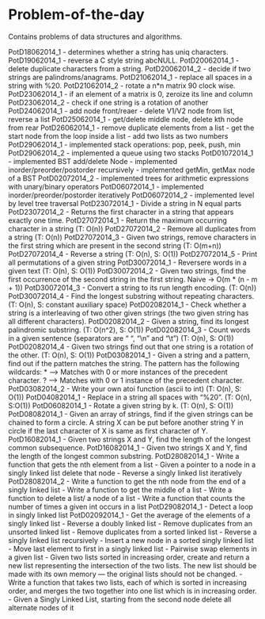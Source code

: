 Problem-of-the-day
==================

Contains problems of data structures and algorithms.


PotD18062014_1 - determines whether a string has uniq characters.
PotD19062014_1 - reverse a C style string abcNULL.
PotD20062014_1 - delete duplicate characters from a string.
PotD20062014_2 - decide if two strings are palindroms/anagrams.
PotD21062014_1 - replace all spaces in a string with %20.
PotD21062014_2 - rotate a n*n matrix 90 clock wise.
PotD23062014_1 - if an element of a matrix is 0, zeroize its line and column
PotD23062014_2 - check if one string is a rotation of another
PotD24062014_1 - add node front/reaer
               - delete V1/V2 node from list, reverse a list
PotD25062014_1 - get/delete middle node, delete kth node from rear
PotD26062014_1 - remove duplicate elements from a list
	       - get the start node from the loop inside a list
	       - add two lists as two numbers
PotD29062014_1 - implemented stack operations: pop, peek, push, min
PotD29062014_2 - implemented a queue using two stacks
PotD01072014_1 - implemented BST add/delete Node 
               - implemented inorder/preorder/postorder recursively
	       - implemented getMin, getMax node of a BST
PotD02072014_2 - implemented trees for arithmetic expressions with unary/binary	operators
PotD06072014_1 - implemented inorder/preorder/postorder iteratively
PotD06072014_2 - implemented level by level tree traversal
PotD23072014_1 - Divide a string in N equal parts
PotD23072014_2 - Returns the first character in a string that appears exactly one time.
PotD27072014_1 - Return the maximum occurring character in a string (T: O(n))
PotD27072014_2 - Remove all duplicates from a string (T: O(n))
PotD27072014_3 - Given two strings, remove characters in the first string which are present in the second string (T: O(m+n))
PotD27072014_4 - Reverse a string (T: O(n), S: O(1))
PotD27072014_5 - Print all permutations of a given string
PotD30072014_1 - Reversere words in a given text (T: O(n), S: O(1))
PotD30072014_2 - Given two strings, find the first occurrence of the second string in the first string. Naive -> O(m * (n - m + 1))
PotD30072014_3 - Convert a string to its run length encoding. (T: O(n))
PotD30072014_4 - Find the longest substring without repeating characters. (T: O(n), S: constant auxiliary space)
PotD02082014_1 - Check whether a string is a interleaving of two other given strings (the two given string has all different characters).
PotD02082014_2 - Given a string, find its longest palindromic substring. (T: O(n^2), S: O(1))
PotD02082014_3 - Count words in a given sentence (separators are “ “, “\n” and “\t”) (T: O(n), S: O(1))
PotD02082014_4 - Given two strings find out that one string is a rotation of the other. (T: O(n), S: O(1))
PotD03082014_1 - Given a string and a pattern, find out if the pattern matches the string. The pattern has the following 		 wildcards: * --> Matches with 0 or more instances of the precedent character. ? --> Matches with 0 or 1 			 instance of the precedent character.
PotD03082014_2 - Write your own atoi function (ascii to int) (T: O(n), S: O(1))
PotD04082014_1 - Replace in a string all spaces with “%20”. (T: O(n), S:O(1))
PotD06082014_1 - Rotate a given string by k. (T: O(n), S: O(1))
PotD08082014_1 - Given an array of strings, find if the given strings can be chained to form a circle. A string X can be put before another string Y in circle if the last character of X is same as first character of Y.
PotD16082014_1 - Given two strings X and Y, find the length of the longest common subsequence.
PotD16082014_1 - Given two strings X and Y, find the length of the longest common substring.
PotD28082014_1 - Write a function that gets the nth element from a list
               - Given a pointer to a node in a singly linked list delete that node
               - Reverse a singly linked list iteratively
PotD28082014_2 - Write a function to get the nth node from the end of a singly linked list
	       - Write a function to get the middle of a list
               - Write a function to delete a list/ a node of a list
               - Write a function that counts the number of times a given int occurs in a list
PotD29082014_1 - Detect a loop in singly linked list
PotD02092014_1 - Get the average of the elements of a singly linked list
	       - Reverse a doubly linked list
               - Remove duplicates from an unsorted linked list
               - Remove duplicates from a sorted linked list
               - Reverse a singly linked list recursively
               - Insert a new node in a sorted singly linked list
               - Move last element to first in a singly linked list
               - Pairwise swap elements in a given list
               - Given two lists sorted in increasing order, create and return a new list representing the intersection of the two lists. The new list should be made with its own memory — the original lists should not be changed.
               - Write a function that takes two lists, each of which is sorted in increasing order, and merges the two together into one list which is in increasing order.
               - Given a Singly Linked List, starting from the second node delete all alternate nodes of it


